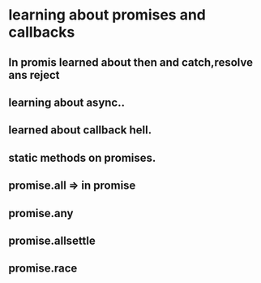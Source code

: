 # learning about promises and callbacks

## In promis learned about then and catch,resolve ans reject

## learning about async..

## learned about callback hell.

## static methods on promises.

## promise.all => in promise

## promise.any

## promise.allsettle

## promise.race
